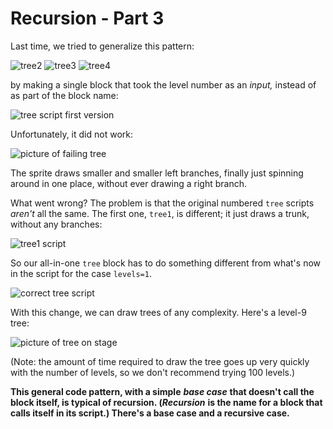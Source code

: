 # Recursion - Part 3

Last time, we tried to generalize this pattern:

![tree2](https://beautyjoy.github.io/bjc-r/img/recur/tree2.png)     ![tree3](https://beautyjoy.github.io/bjc-r/img/recur/tree3.png)     ![tree4](https://beautyjoy.github.io/bjc-r/img/recur/tree4.png)

by making a single block that took the level number as an _input,_ instead of as part of the block name:

![tree script first version](https://beautyjoy.github.io/bjc-r/img/recur/tree-nobase.png)

Unfortunately, it did not work:

![picture of failing tree](https://beautyjoy.github.io/bjc-r/img/recur/treefail.png)

The sprite draws smaller and smaller left branches, finally just spinning around in one place, without ever drawing a right branch.

What went wrong? The problem is that the original numbered `tree` scripts _aren't_ all the same. The first one, `tree1`, is different; it just draws a trunk, without any branches:

![tree1 script](https://beautyjoy.github.io/bjc-r/img/recur/tree1.png)

So our all-in-one `tree` block has to do something different from what's now in the script for the case `levels=1`.

![correct tree script](https://beautyjoy.github.io/bjc-r/img/recur/tree.png)

With this change, we can draw trees of any complexity. Here's a level-9 tree:

![picture of tree on stage](https://beautyjoy.github.io/bjc-r/img/recur/tree9.png)

\(Note: the amount of time required to draw the tree goes up very quickly with the number of levels, so we don't recommend trying 100 levels.\)

**This general code pattern, with a simple** _**base case**_ **that doesn't call the block itself, is typical of recursion. \(**_**Recursion**_ **is the name for a block that calls itself in its script.\) There's a base case and a recursive case.**

